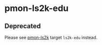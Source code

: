 # pmon-ls2k-edu

## Deprecated

Please see [pmon-ls2k](https://github.com/FlyGoat/pmon-ls2k) target `ls2k-edu` instead.
